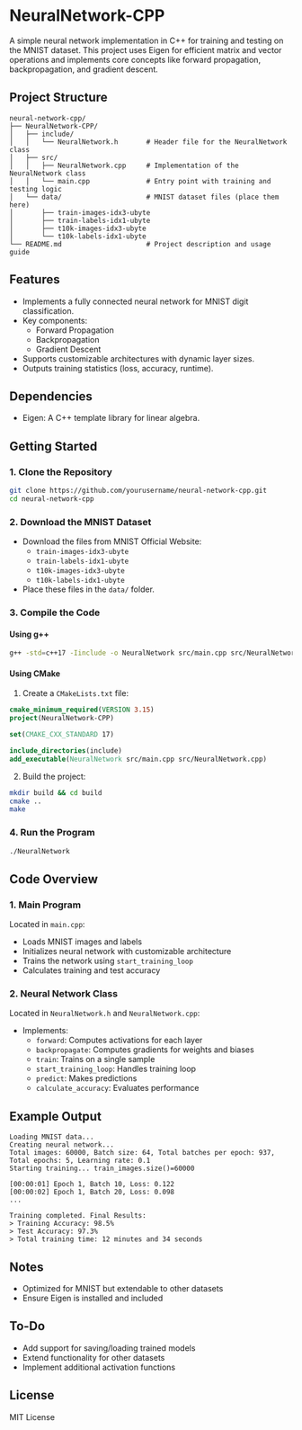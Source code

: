 # NeuralNetwork-CPP

A simple neural network implementation in C++ for training and testing on the MNIST dataset. This project uses Eigen for efficient matrix and vector operations and implements core concepts like forward propagation, backpropagation, and gradient descent.

## Project Structure
```plaintext
neural-network-cpp/
├── NeuralNetwork-CPP/
│   ├── include/
│   │   └── NeuralNetwork.h       # Header file for the NeuralNetwork class
│   ├── src/
│   │   ├── NeuralNetwork.cpp     # Implementation of the NeuralNetwork class
│   │   └── main.cpp              # Entry point with training and testing logic
│   └── data/                     # MNIST dataset files (place them here)
│       ├── train-images-idx3-ubyte
│       ├── train-labels-idx1-ubyte
│       ├── t10k-images-idx3-ubyte
│       └── t10k-labels-idx1-ubyte
└── README.md                     # Project description and usage guide
```

## Features
- Implements a fully connected neural network for MNIST digit classification.
- Key components:
  - Forward Propagation
  - Backpropagation 
  - Gradient Descent
- Supports customizable architectures with dynamic layer sizes.
- Outputs training statistics (loss, accuracy, runtime).

## Dependencies
- Eigen: A C++ template library for linear algebra.

## Getting Started

### 1. Clone the Repository
```bash
git clone https://github.com/yourusername/neural-network-cpp.git
cd neural-network-cpp
```

### 2. Download the MNIST Dataset
- Download the files from MNIST Official Website:
  - `train-images-idx3-ubyte`
  - `train-labels-idx1-ubyte`
  - `t10k-images-idx3-ubyte`
  - `t10k-labels-idx1-ubyte`
- Place these files in the `data/` folder.

### 3. Compile the Code

#### Using g++
```bash
g++ -std=c++17 -Iinclude -o NeuralNetwork src/main.cpp src/NeuralNetwork.cpp
```

#### Using CMake
1. Create a `CMakeLists.txt` file:
```cmake
cmake_minimum_required(VERSION 3.15)
project(NeuralNetwork-CPP)

set(CMAKE_CXX_STANDARD 17)

include_directories(include)
add_executable(NeuralNetwork src/main.cpp src/NeuralNetwork.cpp)
```

2. Build the project:
```bash
mkdir build && cd build
cmake ..
make
```

### 4. Run the Program
```bash
./NeuralNetwork
```

## Code Overview

### 1. Main Program
Located in `main.cpp`:
- Loads MNIST images and labels
- Initializes neural network with customizable architecture
- Trains the network using `start_training_loop`
- Calculates training and test accuracy

### 2. Neural Network Class
Located in `NeuralNetwork.h` and `NeuralNetwork.cpp`:
- Implements:
  - `forward`: Computes activations for each layer
  - `backpropagate`: Computes gradients for weights and biases
  - `train`: Trains on a single sample
  - `start_training_loop`: Handles training loop
  - `predict`: Makes predictions
  - `calculate_accuracy`: Evaluates performance

## Example Output
```plaintext
Loading MNIST data...
Creating neural network...
Total images: 60000, Batch size: 64, Total batches per epoch: 937, Total epochs: 5, Learning rate: 0.1
Starting training... train_images.size()=60000

[00:00:01] Epoch 1, Batch 10, Loss: 0.122
[00:00:02] Epoch 1, Batch 20, Loss: 0.098
...

Training completed. Final Results:
> Training Accuracy: 98.5%
> Test Accuracy: 97.3%
> Total training time: 12 minutes and 34 seconds
```

## Notes
- Optimized for MNIST but extendable to other datasets
- Ensure Eigen is installed and included

## To-Do
- Add support for saving/loading trained models
- Extend functionality for other datasets
- Implement additional activation functions

## License
MIT License
```
